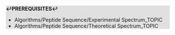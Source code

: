 <div style="margin:2em; background-color: #e0e0e0;">

<strong>↩PREREQUISITES↩</strong>

 * Algorithms/Peptide Sequence/Experimental Spectrum_TOPIC
 * Algorithms/Peptide Sequence/Theoretical Spectrum_TOPIC

</div>

